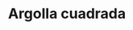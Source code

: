 ---
title: Argolla cuadrada
date: 
draft: false

# descripcion
description : Argolla de plata pasante cierre italiano

materials: Plata 925

color: Plateado

dimensions: 3cm

code: 01-11-0477

type: "Aros"

categories: []

# Images
# first image will be shown in the product page
images:
  # - image: "images/path_to_image"
  # La ubicacion de las imagenes es imagenes/Aros/Aros.Argollas/01-11-0477-argolla-cuadrada
  - image: "./images/aros/argollas/01-11-0477_a.JPG"
  - image: "./images/aros/argollas/01-11-0477_b.JPG"
---
